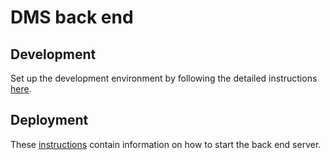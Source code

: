 # DMS back end

## Development

Set up the development environment by following the detailed instructions [here](docs/environment.md).

## Deployment

These [instructions](docs/deployment.md) contain information on how to start the back end server.
